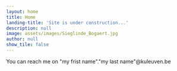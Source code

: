```yaml
---
layout: home
title: Home
landing-title: 'Site is under construction...'
description: null
image: assets/images/Sieglinde_Bogaert.jpg
author: null
show_tile: false
---
```


You can reach me on "my frist name"."my last name"@kuleuven.be
